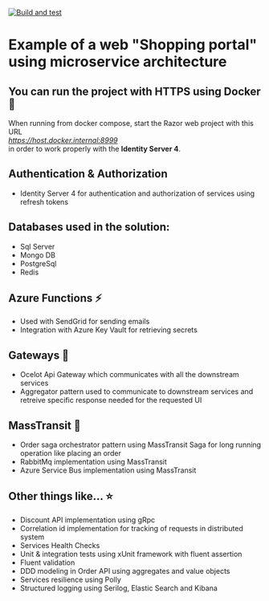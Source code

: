 [![Build and test](https://github.com/Ninchuga/AspNetMicroservicesShop/actions/workflows/build_and_test.yml/badge.svg?branch=main)](https://github.com/Ninchuga/AspNetMicroservicesShop/actions/workflows/build_and_test.yml)

# Example of a web "Shopping portal" using microservice architecture

## You can run the project with HTTPS using Docker 🐳

When running from docker compose, start the Razor web project with this URL  
*https://host.docker.internal:8999*  
in order to work properly with the **Identity Server 4**.

## Authentication & Authorization
- Identity Server 4 for authentication and authorization of services using refresh tokens

## Databases used in the solution:
- Sql Server
- Mongo DB
- PostgreSql
- Redis

## Azure Functions ⚡
- Used with SendGrid for sending emails
- Integration with Azure Key Vault for retrieving secrets

## Gateways 🚪
- Ocelot Api Gateway which communicates with all the downstream services
- Aggregator pattern used to communicate to downstream services and retreive specific response needed for the requested UI

## MassTransit 🚌
- Order saga orchestrator pattern using MassTransit Saga for long running operation like placing an order
- RabbitMq implementation using MassTransit
- Azure Service Bus implementation using MassTransit

## Other things like... ⭐
- Discount API implementation using gRpc
- Correlation id implementation for tracking of requests in distributed system
- Services Health Checks
- Unit & integration tests using xUnit framework with fluent assertion
- Fluent validation
- DDD modeling in Order API using aggregates and value objects
- Services resilience using Polly
- Structured logging using Serilog, Elastic Search and Kibana

